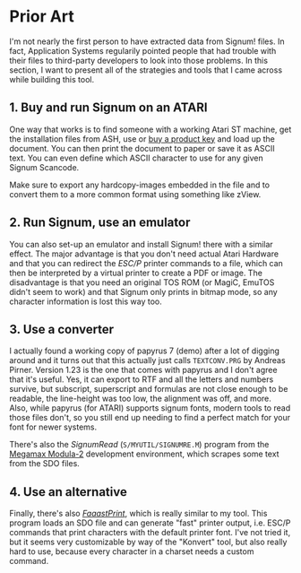 # Prior Art

I'm not nearly the first person to have extracted data from Signum! files. In
fact, Application Systems regularily pointed people that had trouble with their
files to third-party developers to look into those problems. In this section,
I want to present all of the strategies and tools that I came across while
building this tool.

## 1. Buy and run Signum on an ATARI

One way that works is to find someone with a working Atari ST machine,
get the installation files from ASH, use or [buy a product key][Signum!] and load
up the document. You can then print the document to paper or save it as ASCII text.
You can even define which ASCII character to use for any given Signum Scancode.

Make sure to export any hardcopy-images embedded in the file and to convert them
to a more common format using something like zView.

## 2. Run Signum, use an emulator

You can also set-up an emulator and install Signum! there with a similar effect.
The major advantage is that you don't need actual Atari Hardware and that you
can redirect the *ESC/P* printer commands to a file, which can then be
interpreted by a virtual printer to create a PDF or image. The disadvantage
is that you need an original TOS ROM (or MagiC, EmuTOS didn't seem to work) and
that Signum only prints in bitmap mode, so any character information is lost
this way too.

## 3. Use a converter

I actually found a working copy of papyrus 7 (demo) after a lot of digging around
and it turns out that this actually just calls `TEXTCONV.PRG` by Andreas Pirner.
Version 1.23 is the one that comes with papyrus and I don't agree that it's
useful. Yes, it can export to RTF and all the letters and numbers survive, but
subscript, superscript and formulas are not close enough to be readable, the
line-height was too low, the alignment was off, and more. Also, while papyrus
(for ATARI) supports signum fonts, modern tools to read those files don't,
so you still end up needing to find a perfect match for your font for newer systems.

There's also the *SignumRead* (`S/MYUTIL/SIGNUMRE.M`) program from the
[Megamax Modula-2][MM2] development environment, which scrapes some text
from the SDO files.

## 4. Use an alternative

Finally, there's also [*FaaastPrint*][FPRINT], which is really similar to my tool.
This program loads an SDO file and can generate "fast" printer output, i.e.
ESC/P commands that print characters with the default printer font. I've not
tried it, but it seems very customizable by way of the "Konvert" tool, but also
really hard to use, because every character in a charset needs a custom command.

[Signum!]: https://www.ashshop.biz/diverses/atari/textverarbeitung/874/signum-2-download
[MM2]: http://www.tempel.org/files-d.html#MM2
[FPRINT]: https://www.planetemu.net/rom/atari-st-applications-st/faaast-print-for-signum-files-19xx-ingo-sprick-de-2